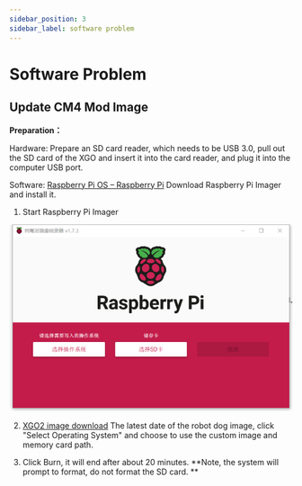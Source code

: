 ```yaml
---
sidebar_position: 3
sidebar_label: software problem
---
```


# Software Problem

## Update CM4 Mod Image

**Preparation：**

Hardware: Prepare an SD card reader, which needs to be USB 3.0, pull out the SD card of the XGO and insert it into the card reader, and plug it into the computer USB port.

Software: [Raspberry Pi OS – Raspberry Pi](https://www.raspberrypi.com/software/) Download Raspberry Pi Imager and install it.

1. Start Raspberry Pi Imager

![](./../images/cm4-xgo-faq-09.png)

2. [XGO2 image download](https://drive.google.com/drive/folders/1YJy-wIke6EJECcblV2LMFmRN6YSrPW-a ) The latest date of the robot dog image, click "Select Operating System" and choose to use the custom image and memory card path.

3. Click Burn, it will end after about 20 minutes. **Note, the system will prompt to format, do not format the SD card. **
